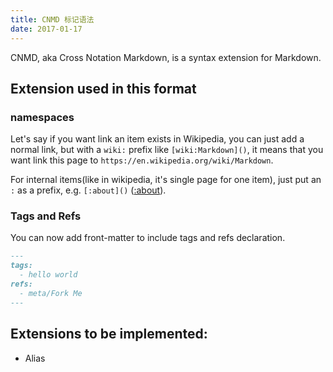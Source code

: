 ```yaml
---
title: CNMD 标记语法
date: 2017-01-17
---
```


CNMD, aka Cross Notation Markdown, is a syntax extension for Markdown.

## Extension used in this format

### namespaces

Let's say if you want link an item exists in Wikipedia, you can just add
a normal link, but with a `wiki:` prefix like `[wiki:Markdown]()`, it
means that you want link this page to `https://en.wikipedia.org/wiki/Markdown`.

For internal items(like in wikipedia, it's single page for one item),
just put an `:` as a prefix, e.g. `[:about]()` ([:about]()).

### Tags and Refs

You can now add front-matter to include tags and refs declaration.

```markdown
---
tags:
  - hello world
refs:
  - meta/Fork Me
---
```

## Extensions to be implemented:

  - Alias
